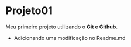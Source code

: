 # Projeto01

Meu primeiro projeto utilizando o **Git e Github**.

- Adicionando uma modificação no Readme.md

